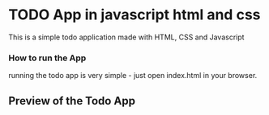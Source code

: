 # TODO App in javascript html and css

This is a simple todo application made with HTML, CSS and Javascript

### How to run the App
running the todo app is very simple - just open index.html in your browser. 

## Preview of the Todo App
